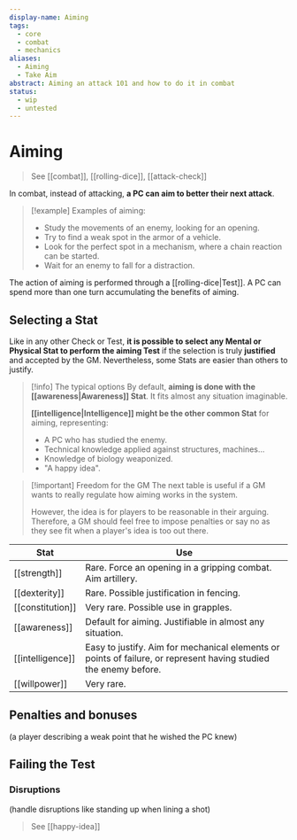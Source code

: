 ```yaml
---
display-name: Aiming
tags:
  - core
  - combat
  - mechanics
aliases:
  - Aiming
  - Take Aim
abstract: Aiming an attack 101 and how to do it in combat
status:
  - wip
  - untested
---
```

# Aiming
> See [[combat]], [[rolling-dice]], [[attack-check]]

In combat, instead of attacking, **a PC can aim to better their next attack**.

> [!example] Examples of aiming:
> - Study the movements of an enemy, looking for an opening.
> - Try to find a weak spot in the armor of a vehicle.
> - Look for the perfect spot in a mechanism, where a chain reaction can be started.
> - Wait for an enemy to fall for a distraction.

The action of aiming is performed through a [[rolling-dice|Test]]. A PC can spend more than one turn accumulating the benefits of aiming.

## Selecting a Stat
Like in any other Check or Test, **it is possible to select any Mental or Physical Stat to perform the aiming Test** if the selection is truly **justified** and accepted by the GM. Nevertheless, some Stats are easier than others to justify.

> [!info] The typical options
> By default, **aiming is done with the [[awareness|Awareness]] Stat**. It fits almost any situation imaginable.
> 
> **[[intelligence|Intelligence]] might be the other common Stat** for aiming, representing:
> - A PC who has studied the enemy.
> - Technical knowledge applied against structures, machines...
> - Knowledge of biology weaponized.
> - "A happy idea".

> [!important] Freedom for the GM
> The next table is useful if a GM wants to really regulate how aiming works in the system.
> 
> However, the idea is for players to be reasonable in their arguing. Therefore, a GM should feel free to impose penalties or say no as they see fit when a player's idea is too out there.

| Stat             | Use                                                                                                              |
| ---------------- | ---------------------------------------------------------------------------------------------------------------- |
| [[strength]]     | Rare. Force an opening in a gripping combat. Aim artillery.                                                      |
| [[dexterity]]    | Rare. Possible justification in fencing.                                                                         |
| [[constitution]] | Very rare. Possible use in grapples.                                                                             |
| [[awareness]]    | Default for aiming. Justifiable in almost any situation.                                                         |
| [[intelligence]] | Easy to justify. Aim for mechanical elements or points of failure, or represent having studied the enemy before. |
| [[willpower]]    | Very rare.                                                                                                       |

## Penalties and bonuses
(a player describing a weak point that he wished the PC knew)



## Failing the Test

### Disruptions
(handle disruptions like standing up when lining a shot)

> See [[happy-idea]]